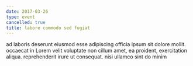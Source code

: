 ```yaml
---
date: 2017-03-26
type: event
cancelled: true
title: labore commodo sed fugiat
---
```

ad laboris deserunt eiusmod esse adipiscing officia ipsum sit dolore mollit. occaecat in Lorem velit voluptate non cillum amet, ea proident, exercitation aliqua. reprehenderit irure ut consequat. nisi ullamco sint do minim